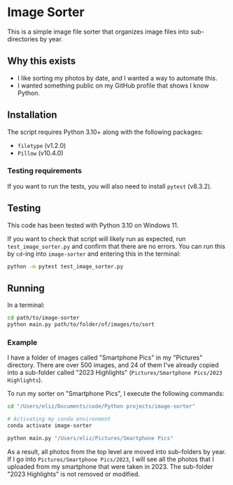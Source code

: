 # Image Sorter
This is a simple image file sorter that organizes image files into sub-directories
by year.

## Why this exists
* I like sorting my photos by date, and I wanted a way to automate this.
* I wanted something public on my GitHub profile that shows I know Python.

## Installation
The script requires Python 3.10+ along with the following packages:
* `filetype` (v1.2.0)
* `Pillow` (v10.4.0)

### Testing requirements
If you want to run the tests, you will also need to install `pytest` (v8.3.2).

## Testing
This code has been tested with Python 3.10 on Windows 11.

If you want to check that script will likely run as expected, run `test_image_sorter.py`
and confirm that there are no errors. You can run this by `cd`-ing into
`image-sorter` and entering this in the terminal:
```bash
python -m pytest test_image_sorter.py
```

## Running
In a terminal:
```bash
cd path/to/image-sorter
python main.py path/to/folder/of/images/to/sort
```

### Example
I have a folder of images called "Smartphone Pics" in my "Pictures"
directory. There are over 500 images, and 24 of them I've already copied into
a sub-folder called "2023 Highlights" (`Pictures/Smartphone Pics/2023 Highlights`).

To run my sorter on "Smartphone Pics", I execute the following commands:
```bash
cd "/Users/eliz/Documents/code/Python projects/image-sorter"

# Activating my conda environment
conda activate image-sorter

python main.py "/Users/eliz/Pictures/Smartphone Pics"
```
As a result, all photos from the top level are moved into sub-folders by year.
If I go into `Pictures/Smartphone Pics/2023`, I will see all the photos that I
uploaded from my smartphone that were taken in 2023. The sub-folder "2023
Highlights" is not removed or modified.
